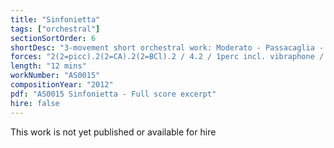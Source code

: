 ```yaml
---
title: "Sinfonietta"
tags: ["orchestral"]
sectionSortOrder: 6
shortDesc: "3-movement short orchestral work: Moderato - Passacaglia - Allegro"
forces: "2(2=picc).2(2=CA).2(2=BCl).2 / 4.2 / 1perc incl. vibraphone / timp / pno / hp / strings min 6.6.4.4.2"
length: "12 mins"
workNumber: "AS0015"
compositionYear: "2012"
pdf: "AS0015 Sinfonietta - Full score excerpt"
hire: false
---
```


This work is not yet published or available for hire